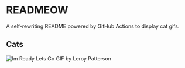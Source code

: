 # READMEOW

A self-rewriting README powered by GitHub Actions to display cat gifs.

## Cats

![Im Ready Lets Go GIF by Leroy Patterson](https://media4.giphy.com/media/CjmvTCZf2U3p09Cn0h/200.gif?cid=9acd02da6ba3v145c4he5wsb4kobitgjw14v1hynhrpsf8im&ep=v1_gifs_search&rid=200.gif&ct=g)
